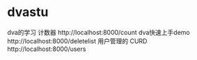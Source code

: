 # dvastu
dva的学习
计数器 http://localhost:8000/count
dva快速上手demo http://localhost:8000/deletelist
用户管理的 CURD http://localhost:8000/users

